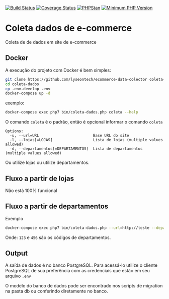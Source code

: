 [![Build Status](https://travis-ci.org/LyseonTech/ecommerce-data-colector.svg?branch=master)](https://travis-ci.org/LyseonTech/ecommerce-data-colector)
[![Coverage Status](https://coveralls.io/repos/github/LyseonTech/ecommerce-data-colector/badge.svg?branch=master)](https://coveralls.io/github/LyseonTech/ecommerce-data-colector?branch=master)
[![PHPStan](https://img.shields.io/badge/PHPStan-enabled-brightgreen.svg?style=flat)](https://github.com/phpstan/phpstan)
[![Minimum PHP Version](https://img.shields.io/badge/php-%3E%3D%207.3-blue.svg)](https://php.net/)

# Coleta dados de e-commerce

Coleta de de dados em site de e-commerce

## Docker

A execução do projeto com Docker é bem simples:

```bash
git clone https://github.com/lyseontech/ecommerce-data-colector coleta-dados
cd coleta-dados
cp .env.develop .env
docker-compose up -d
```

exemplo:

```bash
docker-compose exec php7 bin/coleta-dados.php coleta --help
```

O comando `coleta` é o padrão, então é opcional informar o comando `coleta`

```
Options:
  -u, --url=URL                        Base URL do site
  -l, --lojas[=LOJAS]                  Lista de lojas (multiple values allowed)
  -d, --departamentos[=DEPARTAMENTOS]  Lista de departamentos (multiple values allowed)
```

Ou utilize lojas ou utilize departamentos.

## Fluxo a partir de lojas

Não está 100% funcional

## Fluxo a partir de departamentos

Exemplo

```bash
docker-compose exec php7 bin/coleta-dados.php --url=http://teste --departamentos=123 --departamentos=456
```

Onde: `123` e `456` são os códigos de departamentos.

## Output

A saída de dados é no banco PostgreSQL. Para acessá-lo utilize o cliente PostgreSQL de sua preferência com as credenciais que estão em seu arquivo `.env`

O modelo do banco de dados pode ser encontrado nos scripts de migration na pasta db ou conferindo diretamente no banco.